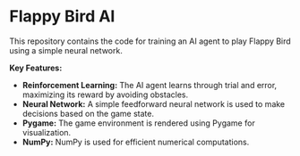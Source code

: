 # Flappy Bird AI

This repository contains the code for training an AI agent to play Flappy Bird using a simple neural network. 

**Key Features:**

* **Reinforcement Learning:** The AI agent learns through trial and error, maximizing its reward by avoiding obstacles.
* **Neural Network:** A simple feedforward neural network is used to make decisions based on the game state.
* **Pygame:** The game environment is rendered using Pygame for visualization.
* **NumPy:** NumPy is used for efficient numerical computations.
